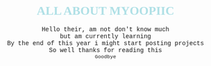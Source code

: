 <h1 style='text-align: center; font-family: verdana;
    color: powderblue;'>ALL ABOUT MYOOPIIC </h1>
<p style='text-align:center; font-family: courier;'> Hello their, am not don't know much <br>
    but am currently learning <br>
    By the end of this year i might start posting projects<br>
    So well thanks for reading this<br>
    <sub> Goodbye </sub></p>
